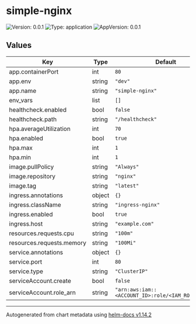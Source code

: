 # simple-nginx

![Version: 0.0.1](https://img.shields.io/badge/Version-0.0.1-informational?style=flat-square) ![Type: application](https://img.shields.io/badge/Type-application-informational?style=flat-square) ![AppVersion: 0.0.1](https://img.shields.io/badge/AppVersion-0.0.1-informational?style=flat-square)

## Values

| Key | Type | Default | Description |
|-----|------|---------|-------------|
| app.containerPort | int | `80` |  |
| app.env | string | `"dev"` |  |
| app.name | string | `"simple-nginx"` |  |
| env_vars | list | `[]` |  |
| healthcheck.enabled | bool | `false` |  |
| healthcheck.path | string | `"/healthcheck"` |  |
| hpa.averageUtilization | int | `70` |  |
| hpa.enabled | bool | `true` |  |
| hpa.max | int | `1` |  |
| hpa.min | int | `1` |  |
| image.pullPolicy | string | `"Always"` |  |
| image.repository | string | `"nginx"` |  |
| image.tag | string | `"latest"` |  |
| ingress.annotations | object | `{}` |  |
| ingress.className | string | `"ingress-nginx"` |  |
| ingress.enabled | bool | `true` |  |
| ingress.host | string | `"example.com"` |  |
| resources.requests.cpu | string | `"100m"` |  |
| resources.requests.memory | string | `"100Mi"` |  |
| service.annotations | object | `{}` |  |
| service.port | int | `80` |  |
| service.type | string | `"ClusterIP"` |  |
| serviceAccount.create | bool | `false` |  |
| serviceAccount.role_arn | string | `"arn:aws:iam::<ACCOUNT_ID>:role/<IAM_ROLE_NAME>"` |  |

----------------------------------------------
Autogenerated from chart metadata using [helm-docs v1.14.2](https://github.com/norwoodj/helm-docs/releases/v1.14.2)
